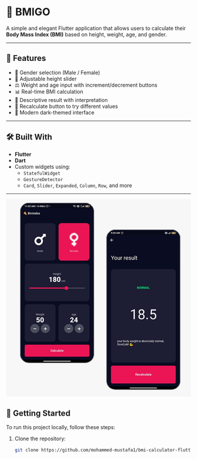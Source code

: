 # 🧮 BMIGO 
A simple and elegant Flutter application that allows users to calculate their **Body Mass Index (BMI)** based on height, weight, age, and gender.

---

## 📱 Features

- 🚻 Gender selection (Male / Female)
- 📏 Adjustable height slider
- ⚖️ Weight and age input with increment/decrement buttons
- 📊 Real-time BMI calculation
- 💬 Descriptive result with interpretation
- 🔁 Recalculate button to try different values
- 🌙 Modern dark-themed interface

---

## 🛠 Built With

- **Flutter**
- **Dart**
- Custom widgets using:
  - `StatefulWidget`
  - `GestureDetector`
  - `Card`, `Slider`, `Expanded`, `Column`, `Row`, and more

---
![Home Screen](assets/bmi.jpeg)


## 🚀 Getting Started

To run this project locally, follow these steps:

1. Clone the repository:
   ```bash
   git clone https://github.com/mohammed-mustafa1/bmi-calculator-flutter.git
